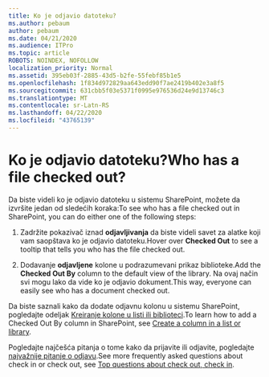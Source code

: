 ```yaml
---
title: Ko je odjavio datoteku?
ms.author: pebaum
author: pebaum
ms.date: 04/21/2020
ms.audience: ITPro
ms.topic: article
ROBOTS: NOINDEX, NOFOLLOW
localization_priority: Normal
ms.assetid: 395eb03f-2885-43d5-b2fe-55febf85b1e5
ms.openlocfilehash: 1f834d972829aa643edd90f7ae2419b402e3a8f5
ms.sourcegitcommit: 631cbb5f03e5371f0995e976536d24e9d13746c3
ms.translationtype: MT
ms.contentlocale: sr-Latn-RS
ms.lasthandoff: 04/22/2020
ms.locfileid: "43765139"
---
```

# <a name="who-has-a-file-checked-out"></a><span data-ttu-id="96930-102">Ko je odjavio datoteku?</span><span class="sxs-lookup"><span data-stu-id="96930-102">Who has a file checked out?</span></span>

<span data-ttu-id="96930-103">Da biste videli ko je odjavio datoteku u sistemu SharePoint, možete da izvršite jedan od sledećih koraka:</span><span class="sxs-lookup"><span data-stu-id="96930-103">To see who has a file checked out in SharePoint, you can do either one of the following steps:</span></span>
  
1. <span data-ttu-id="96930-104">Zadržite pokazivač iznad **odjavljivanja** da biste videli savet za alatke koji vam saopštava ko je odjavio datoteku.</span><span class="sxs-lookup"><span data-stu-id="96930-104">Hover over **Checked Out** to see a tooltip that tells you who has the file checked out.</span></span> 
    
2. <span data-ttu-id="96930-105">Dodavanje **odjavljene** kolone u podrazumevani prikaz biblioteke.</span><span class="sxs-lookup"><span data-stu-id="96930-105">Add the **Checked Out By** column to the default view of the library.</span></span> <span data-ttu-id="96930-106">Na ovaj način svi mogu lako da vide ko je odjavio dokument.</span><span class="sxs-lookup"><span data-stu-id="96930-106">This way, everyone can easily see who has a document checked out.</span></span> 
    
<span data-ttu-id="96930-107">Da biste saznali kako da dodate odjavnu kolonu u sistemu SharePoint, pogledajte odeljak [Kreiranje kolone u listi ili biblioteci](https://go.microsoft.com/fwlink/?linkid=2019591).</span><span class="sxs-lookup"><span data-stu-id="96930-107">To learn how to add a Checked Out By column in SharePoint, see [Create a column in a list or library](https://go.microsoft.com/fwlink/?linkid=2019591).</span></span> 
  
<span data-ttu-id="96930-108">Pogledajte najčešća pitanja o tome kako da prijavite ili odjavite, pogledajte [najvažnije pitanje o odjavu](https://go.microsoft.com/fwlink/?linkid=2018786).</span><span class="sxs-lookup"><span data-stu-id="96930-108">See more frequently asked questions about check in or check out, see [Top questions about check out, check in](https://go.microsoft.com/fwlink/?linkid=2018786).</span></span>
  

